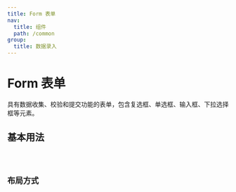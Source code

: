 ```yaml
---
title: Form 表单
nav:
  title: 组件
  path: /common
group:
  title: 数据录入
---
```


# Form 表单

具有数据收集、校验和提交功能的表单，包含复选框、单选框、输入框、下拉选择框等元素。

## 基本用法

<code src="./demos/index1.tsx"/>

## 布局方式

<code src="./demos/index2.tsx"/>
